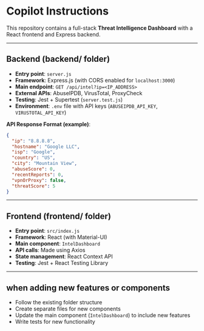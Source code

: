 # Copilot Instructions

This repository contains a full-stack **Threat Intelligence Dashboard** with a React frontend and Express backend.

---

## Backend (backend/ folder)

- **Entry point**: `server.js`
- **Framework**: Express.js (with CORS enabled for `localhost:3000`)
- **Main endpoint**: `GET /api/intel?ip=<IP_ADDRESS>`
- **External APIs**: AbuseIPDB, VirusTotal, ProxyCheck
- **Testing**: Jest + Supertest (`server.test.js`)
- **Environment**: `.env` file with API keys (`ABUSEIPDB_API_KEY`, `VIRUSTOTAL_API_KEY`)

**API Response Format (example)**:

```json
{
  "ip": "8.8.8.8",
  "hostname": "Google LLC",
  "isp": "Google",
  "country": "US",
  "city": "Mountain View",
  "abuseScore": 0,
  "recentReports": 0,
  "vpnOrProxy": false,
  "threatScore": 5
}
```

---

## Frontend (frontend/ folder)

- **Entry point**: `src/index.js`
- **Framework**: React (with Material-UI)
- **Main component**: `IntelDashboard`
- **API calls**: Made using Axios
- **State management**: React Context API
- **Testing**: Jest + React Testing Library

---

## when adding new features or components

- Follow the existing folder structure
- Create separate files for new components
- Update the main component (`IntelDashboard`) to include new features
- Write tests for new functionality
